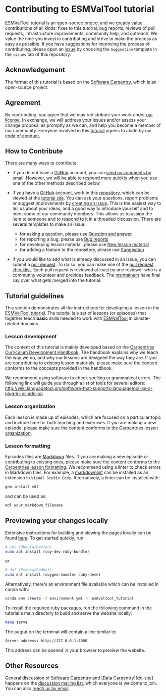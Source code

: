 # Contributing to ESMValTool tutorial

[ESMValTool][ESMValTool-site] tutorial is an open-source project and we greatly value contributions of all kinds: fixes to this tutorial, bug reports, reviews of pull requests, infrastructure improvements, community help, and outreach. We value the time you invest in contributing and strive to make the process as easy as possible. If you have suggestions for improving the process of contributing, please open an [issue][issues] by choosing the ``Suggestion`` template in the ``issues`` tab of this repository.

## Acknowledgement

The format of this tutorial is based on the [Software Carpentry][swc-site], which is an open-source project.

## Agreement

By contributing, you agree that we may redistribute your work under [our license](LICENSE.md).
In exchange, we will address your issues and/or assess your change proposal as promptly as we can, and help you become a member of our community.
Everyone involved in this [tutorial](tutorial-repo) agrees to abide by our [code of conduct](CODE_OF_CONDUCT.md).

## How to Contribute

There are many ways to contribute:

* If you do not have a [GitHub][github] account,
you can [send us comments by email][email].
However,
we will be able to respond more quickly when you use one of the other methods described below.

* If you have a [GitHub][github] account, work in this [repository][tutorial-repo],
which can be viewed at the [tutorial site][tutorial-site].
You can ask your questions, report problems or suggest improvements by [creating an issue][issues].
This is the easiest way to tell us about your ideas, and a good way to introduce yourself
and to meet some of our community members.
This allows us to assign the item to someone and to respond to it in a threaded discussion.
There are several templates to make an issue:
  * for asking a question, please use [Question and answer][issues]
  * for reporting a bug, please use [Bug reports][issues]
  * for developing lesson material, please use [New lesson material][issues]
  * for adding a feature to the repository, please use [Suggestion][issues]

* If you would like to add what is already discussed in an issue,
you can submit a [pull request][PR].
To do so, you can make use of the [pull request checklist][PR].
Each pull request is reviewed at least by one reviewer who is a community volunteer and provides feedback.
The [maintainers][tutorial-maintainers] have final say over what gets merged into the tutorial.

## Tutorial guidelines

This section demonstrates all the instructions for developing a lesson in the [ESMValTool tutorial][tutorial-site].
The tutorial is a set of lessons (or episodes) that together teach **basic** skills needed to work with [ESMValTool][ESMValTool-site] in climate-related domains.

### Lesson development

The content of this tutorial is mainly developed based on the [Carpentries Curriculum Development Handbook][swc-handbook]. The handbook explains why we teach the way we do, and why our lessons are designed the way they are.
If you are contributing to existing lesson materials, please make sure the content conforms to the concepts provided in the handbook.

We recommend using software to check spelling or grammatical errors.
The following link will guide you through a list of tools for several editors:
<http://wiki.languagetool.org/software-that-supports-languagetool-as-a-plug-in-or-add-on>

### Lesson organization

Each lesson is made up of episodes, which are focused on a particular topic and include time for both teaching and exercises. If you are making a new episode, please make sure the content conforms to the [Carpentries lesson organization][swc-lesson-organization].

### Lesson formatting

Episodes files are [Markdown](https://en.wikipedia.org/wiki/Markdown) files. If you are making a new episode or contributing to existing ones, please make sure the content conforms to the [Carpentries lesson formatting][swc-lesson-formatting].
We recommend using a linter to check errors in Markdown files.
For example, a [markdownlint](https://marketplace.visualstudio.com/items?itemName=DavidAnson.vscode-markdownlint) can be installed as an extension in ``Visual Studio Code``.
Alternatively, a linter can be installed with:

```bash
gem install mdl
```

and can be used as:

```bash
mdl your_markdown_filename
```

## Previewing your changes locally

Extensive instructions for building and viewing the pages locally can be found [here](https://carpentries.github.io/lesson-example/setup.html). To get started quickly, run

```bash
# apt (Ubuntu/Devian)
sudo apt install ruby-dev ruby-bundler
```

or

```bash
# dnf (Fedora/Redhat)
sudo dnf install rubygem-bundler ruby-devel
```

Alternatively, there's an environment file available which can be installed in conda with:

```bash
conda env create -f environment.yml -n esmvaltool_tutorial
```

To install the required ruby packages, run the following command in the tutorial's
main directory to build and serve the website locally:

```bash
make serve
```

The output on the terminal will contain a line similar to:

```bash
Server address: http://127.0.0.1:4000
```

This address can be opened in your browser to preview the website.


## Other Resources

General discussion of [Software Carpentry][swc-site] and [Data Carpentry][dc-site]
happens on the [discussion mailing list][discuss-list],
which everyone is welcome to join.
You can also [reach us by email][email].

[email]: mailto:admin@software-carpentry.org
[ESMValTool-site]: https://www.esmvaltool.org/
[tutorial-repo]: https://esmvalgroup.github.io/tutorial/
[tutorial-site]: https://esmvalgroup.github.io/tutorial
[tutorial-maintainers]: https://github.com/ESMValGroup/tutorial#maintainers
[discuss-list]: http://lists.software-carpentry.org/listinfo/discuss
[github]: https://github.com
[github-flow]: https://guides.github.com/introduction/flow/
[github-join]: https://github.com/join
[how-contribute]: https://egghead.io/series/how-to-contribute-to-an-open-source-project-on-github
[issues]: https://github.com/ESMValGroup/tutorial/issues
[PR]: https://github.com/ESMValGroup/tutorial/pulls
[swc-issues]: https://github.com/issues?q=user%3Aswcarpentry
[swc-lessons]: https://software-carpentry.org/lessons/
[swc-site]: https://software-carpentry.org/
[swc-handbook]: https://carpentries.github.io/curriculum-development/
[swc-lesson-organization]: https://carpentries.github.io/lesson-example/03-organization/index.html
[swc-lesson-formatting]: https://carpentries.github.io/lesson-example/04-formatting/index.html
[ea-site]: https://github.com/escience-academy
[c-site]: https://carpentries.org/
[lc-site]: https://librarycarpentry.org/
[lc-issues]: https://github.com/issues?q=user%3Alibrarycarpentry
